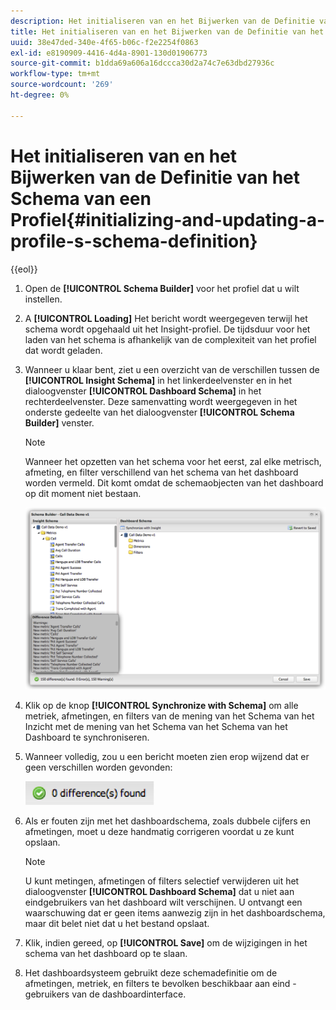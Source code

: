 ```yaml
---
description: Het initialiseren van en het Bijwerken van de Definitie van het Schema van een Profiel
title: Het initialiseren van en het Bijwerken van de Definitie van het Schema van een Profiel
uuid: 38e47ded-340e-4f65-b06c-f2e2254f0863
exl-id: e8190909-4416-4d4a-8901-130d01906773
source-git-commit: b1dda69a606a16dccca30d2a74c7e63dbd27936c
workflow-type: tm+mt
source-wordcount: '269'
ht-degree: 0%

---
```


# Het initialiseren van en het Bijwerken van de Definitie van het Schema van een Profiel{#initializing-and-updating-a-profile-s-schema-definition}

{{eol}}

1. Open de **[!UICONTROL Schema Builder]** voor het profiel dat u wilt instellen.
1. A **[!UICONTROL Loading]** Het bericht wordt weergegeven terwijl het schema wordt opgehaald uit het Insight-profiel. De tijdsduur voor het laden van het schema is afhankelijk van de complexiteit van het profiel dat wordt geladen.
1. Wanneer u klaar bent, ziet u een overzicht van de verschillen tussen de **[!UICONTROL Insight Schema]** in het linkerdeelvenster en in het dialoogvenster **[!UICONTROL Dashboard Schema]** in het rechterdeelvenster. Deze samenvatting wordt weergegeven in het onderste gedeelte van het dialoogvenster **[!UICONTROL Schema Builder]** venster.

   >[!NOTE]
   >
   >Wanneer het opzetten van het schema voor het eerst, zal elke metrisch, afmeting, en filter verschillend van het schema van het dashboard worden vermeld. Dit komt omdat de schemaobjecten van het dashboard op dit moment niet bestaan.

   ![](assets/schema_builder2.png)

1. Klik op de knop **[!UICONTROL Synchronize with Schema]** om alle metriek, afmetingen, en filters van de mening van het Schema van het Inzicht met de mening van het Schema van het Schema van het Dashboard te synchroniseren.
1. Wanneer volledig, zou u een bericht moeten zien erop wijzend dat er geen verschillen worden gevonden:

   ![](assets/diff_found.png)

1. Als er fouten zijn met het dashboardschema, zoals dubbele cijfers en afmetingen, moet u deze handmatig corrigeren voordat u ze kunt opslaan.

   >[!NOTE]
   >
   >U kunt metingen, afmetingen of filters selectief verwijderen uit het dialoogvenster **[!UICONTROL Dashboard Schema]** dat u niet aan eindgebruikers van het dashboard wilt verschijnen. U ontvangt een waarschuwing dat er geen items aanwezig zijn in het dashboardschema, maar dit belet niet dat u het bestand opslaat.

1. Klik, indien gereed, op **[!UICONTROL Save]** om de wijzigingen in het schema van het dashboard op te slaan.
1. Het dashboardsysteem gebruikt deze schemadefinitie om de afmetingen, metriek, en filters te bevolken beschikbaar aan eind - gebruikers van de dashboardinterface.
